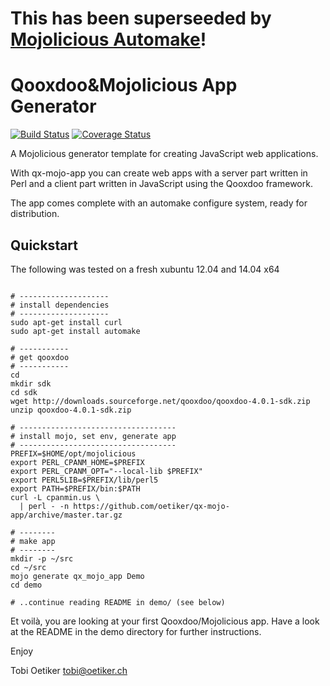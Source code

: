 This has been superseeded by [Mojolicious Automake](https://github.com/oposs/mojolicious-automake)!
===================================================

Qooxdoo&Mojolicious App Generator
=================================

[![Build Status](https://travis-ci.org/oetiker/qx-mojo-app.svg?branch=master)](https://travis-ci.org/oetiker/qx-mojo-app)
[![Coverage Status](https://img.shields.io/coveralls/oetiker/qx-mojo-app.svg)](https://coveralls.io/r/oetiker/qx-mojo-app?branch=master)

A Mojolicious generator template for creating JavaScript web applications.

With qx-mojo-app you can create web apps with a server part written in Perl
and a client part written in JavaScript using the Qooxdoo framework.

The app comes complete with an automake configure system, ready for distribution.

Quickstart
----------
The following was tested on a fresh xubuntu 12.04 and 14.04 x64

```

# --------------------
# install dependencies
# --------------------
sudo apt-get install curl
sudo apt-get install automake

# -----------
# get qooxdoo
# -----------
cd
mkdir sdk
cd sdk
wget http://downloads.sourceforge.net/qooxdoo/qooxdoo-4.0.1-sdk.zip
unzip qooxdoo-4.0.1-sdk.zip

# -----------------------------------
# install mojo, set env, generate app
# -----------------------------------
PREFIX=$HOME/opt/mojolicious
export PERL_CPANM_HOME=$PREFIX
export PERL_CPANM_OPT="--local-lib $PREFIX"
export PERL5LIB=$PREFIX/lib/perl5
export PATH=$PREFIX/bin:$PATH
curl -L cpanmin.us \
  | perl - -n https://github.com/oetiker/qx-mojo-app/archive/master.tar.gz

# --------
# make app
# --------
mkdir -p ~/src
cd ~/src
mojo generate qx_mojo_app Demo
cd demo

# ..continue reading README in demo/ (see below)
```

Et voilà, you are looking at your first Qooxdoo/Mojolicious app. Have a look
at the README in the demo directory for further instructions.


Enjoy

Tobi Oetiker <tobi@oetiker.ch>

